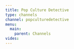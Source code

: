 ```yaml
---
title: Pop Culture Detective
type: channels
channel: popculturedetective
menu:
  main:
    parent: Channels
vides:
---
```

